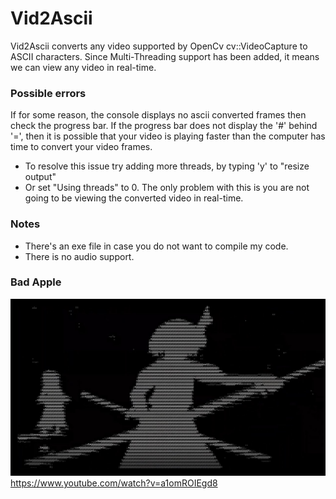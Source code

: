 # Vid2Ascii

Vid2Ascii converts any video supported by OpenCv cv::VideoCapture to ASCII characters. Since Multi-Threading support has been added, it means we can view any video in real-time.

### Possible errors
If for some reason, the console displays no ascii converted frames then check the progress bar. If the progress bar does not display the '#' behind '=', then it is possible that your video is playing faster than the computer has time to convert your video frames. 
  - To resolve this issue try adding more threads, by typing 'y' to "resize output"
  - Or set "Using threads" to 0. The only problem with this is you are not going to be viewing the converted video in real-time.

### Notes
- There's an exe file in case you do not want to compile my code.
- There is no audio support.

### Bad Apple
![image](demo.png)
https://www.youtube.com/watch?v=a1omROIEgd8
